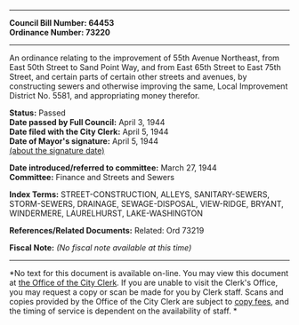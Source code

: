 * * * * *  
  
**Council Bill Number: [](#h0)[](#h2)64453**   
**Ordinance Number: 73220**  
  
* * * * *  
  
An ordinance relating to the improvement of 55th Avenue Northeast, from East 50th Street to Sand Point Way, and from East 65th Street to East 75th Street, and certain parts of certain other streets and avenues, by constructing sewers and otherwise improving the same, Local Improvement District No. 5581, and appropriating money therefor.  
  
**Status:** Passed   
**Date passed by Full Council:** April 3, 1944   
**Date filed with the City Clerk:** April 5, 1944   
**Date of Mayor's signature:** April 5, 1944   
[(about the signature date)](/~public/approvaldate.htm)   
  
  
**Date introduced/referred to committee:** March 27, 1944   
**Committee:** Finance and Streets and Sewers   
  
**Index Terms:** STREET-CONSTRUCTION, ALLEYS, SANITARY-SEWERS, STORM-SEWERS, DRAINAGE, SEWAGE-DISPOSAL, VIEW-RIDGE, BRYANT, WINDERMERE, LAURELHURST, LAKE-WASHINGTON  
  
**References/Related Documents:** Related: Ord 73219  
  
**Fiscal Note:** *(No fiscal note available at this time)*  
  
* * * * *  
  
*No text for this document is available on-line. You may view this document at [the Office of the City Clerk](http://www.seattle.gov/leg/clerk/contactUs.htm). If you are unable to visit the Clerk's Office, you may request a copy or scan be made for you by Clerk staff. Scans and copies provided by the Office of the City Clerk are subject to [copy fees](http://clerk.seattle.gov/~public/clerkfees.htm), and the timing of service is dependent on the availability of staff. *  
  
  

